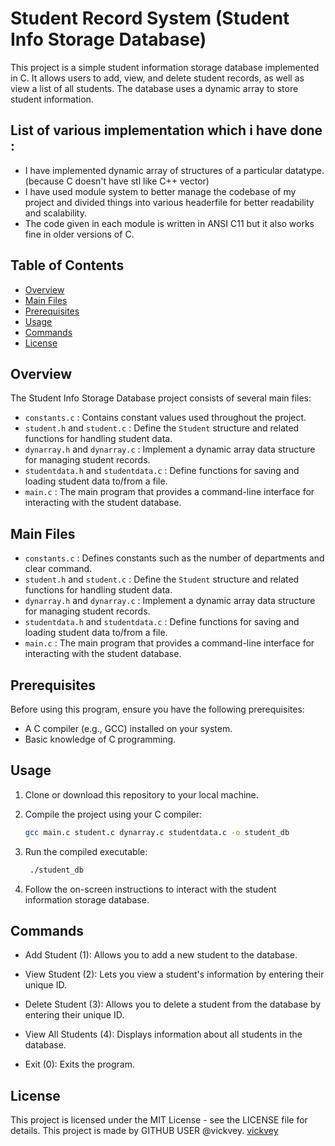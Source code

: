 # Student Record System (Student Info Storage Database)

This project is a simple student information storage database implemented in C. It allows users to add, view, and delete student records, as well as view a list of all students. The database uses a dynamic array to store student information.

## List of various implementation which i have done :
- I have implemented dynamic array of structures of a particular datatype. (because C doesn't have stl like C++ vector)
- I have used module system to better manage the codebase of my project and divided things into various headerfile for better readability and scalability.
- The code given in each module is written in ANSI C11 but it also works fine in older versions of C.

## Table of Contents

- [Overview](#overview)
- [Main Files](#main-files)
- [Prerequisites](#prerequisites)
- [Usage](#usage)
- [Commands](#commands)
- [License](#license)

## Overview

The Student Info Storage Database project consists of several main files:

- `constants.c` : Contains constant values used throughout the project.
- `student.h` and `student.c` : Define the `Student` structure and related functions for handling student data.
- `dynarray.h` and `dynarray.c` : Implement a dynamic array data structure for managing student records.
- `studentdata.h` and `studentdata.c` : Define functions for saving and loading student data to/from a file.
- `main.c` : The main program that provides a command-line interface for interacting with the student database.

## Main Files

- `constants.c` : Defines constants such as the number of departments and clear command.
- `student.h` and `student.c` : Define the `Student` structure and related functions for handling student data.
- `dynarray.h` and `dynarray.c` : Implement a dynamic array data structure for managing student records.
- `studentdata.h` and `studentdata.c` : Define functions for saving and loading student data to/from a file.
- `main.c` : The main program that provides a command-line interface for interacting with the student database.

## Prerequisites

Before using this program, ensure you have the following prerequisites:

- A C compiler (e.g., GCC) installed on your system.
- Basic knowledge of C programming.

## Usage

1. Clone or download this repository to your local machine.

2. Compile the project using your C compiler:

   ```bash
   gcc main.c student.c dynarray.c studentdata.c -o student_db
3. Run the compiled executable:

   ```bash
    ./student_db
4. Follow the on-screen instructions to interact with the student information storage database.

## Commands

- Add Student (1): Allows you to add a new student to the database.

- View Student (2): Lets you view a student's information by entering their unique ID.

- Delete Student (3): Allows you to delete a student from the database by entering their unique ID.

- View All Students (4): Displays information about all students in the database.

- Exit (0): Exits the program.

## License

This project is licensed under the MIT License - see the LICENSE file for details.
This project is made by GITHUB USER @vickvey.
[vickvey](https://github.com/vickvey)
